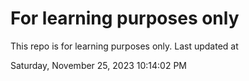 # For learning purposes only
This repo is for learning purposes only.
Last updated at

Saturday, November 25, 2023 10:14:02 PM

